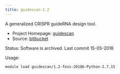 ```yaml
---
title: guidescan-1.2
---
```

A generalized CRISPR guideRNA design tool.


 - Project Homepage: [guidescan](http://www.guidescan.com)
 - Source: [bitbucket](https://bitbucket.org/arp2012/guidescan_public)

Status: Software is archived. Last commit 15-05-2018

Usage:
```
module load guidescan/1.2-foss-2018b-Python-2.7.15
```
